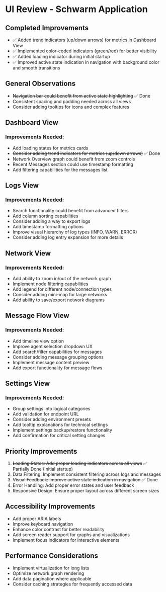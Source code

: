 # UI Review - Schwarm Application

## Completed Improvements
- ✅ Added trend indicators (up/down arrows) for metrics in Dashboard View
- ✅ Implemented color-coded indicators (green/red) for better visibility
- ✅ Added loading indicator during initial startup
- ✅ Improved active state indication in navigation with background color and smooth transitions

## General Observations
- ~~Navigation bar could benefit from active state highlighting~~ ✅ Done
- Consistent spacing and padding needed across all views
- Consider adding tooltips for icons and complex features

## Dashboard View
### Improvements Needed:
- Add loading states for metrics cards
- ~~Consider adding trend indicators for metrics (up/down arrows)~~ ✅ Done
- Network Overview graph could benefit from zoom controls
- Recent Messages section could use timestamp formatting
- Add filtering capabilities for the messages list

## Logs View
### Improvements Needed:
- Search functionality could benefit from advanced filters
- Add column sorting capabilities
- Consider adding a way to export logs
- Add timestamp formatting options
- Improve visual hierarchy of log types (INFO, WARN, ERROR)
- Consider adding log entry expansion for more details

## Network View
### Improvements Needed:
- Add ability to zoom in/out of the network graph
- Implement node filtering capabilities
- Add legend for different node/connection types
- Consider adding mini-map for large networks
- Add ability to save/export network diagrams

## Message Flow View
### Improvements Needed:
- Add timeline view option
- Improve agent selection dropdown UX
- Add search/filter capabilities for messages
- Consider adding message grouping options
- Implement message content preview
- Add export functionality for message flows

## Settings View
### Improvements Needed:
- Group settings into logical categories
- Add validation for endpoint URL
- Consider adding environment presets
- Add tooltip explanations for technical settings
- Implement settings backup/restore functionality
- Add confirmation for critical setting changes

## Priority Improvements
1. ~~Loading States: Add proper loading indicators across all views~~ ✅ Partially Done (Initial startup)
2. Data Filtering: Implement consistent filtering across logs and messages
3. ~~Visual Feedback: Improve active state indication in navigation~~ ✅ Done
4. Error Handling: Add proper error states and user feedback
5. Responsive Design: Ensure proper layout across different screen sizes

## Accessibility Improvements
- Add proper ARIA labels
- Improve keyboard navigation
- Enhance color contrast for better readability
- Add screen reader support for graphs and visualizations
- Implement focus indicators for interactive elements

## Performance Considerations
- Implement virtualization for long lists
- Optimize network graph rendering
- Add data pagination where applicable
- Consider caching strategies for frequently accessed data
